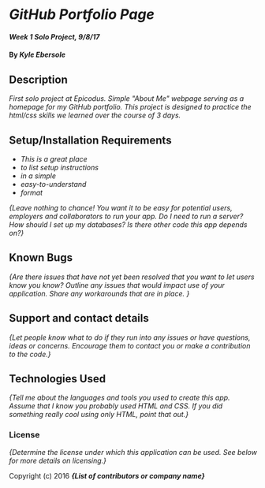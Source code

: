 # _GitHub Portfolio Page_

#### _Week 1 Solo Project, 9/8/17_

#### By _Kyle Ebersole_

## Description

_First solo project at Epicodus. Simple "About Me" webpage serving as a homepage for my GitHub portfolio. This project is designed to practice the html/css skills we learned over the course of 3 days._

## Setup/Installation Requirements

* _This is a great place_
* _to list setup instructions_
* _in a simple_
* _easy-to-understand_
* _format_

_{Leave nothing to chance! You want it to be easy for potential users, employers and collaborators to run your app. Do I need to run a server? How should I set up my databases? Is there other code this app depends on?}_

## Known Bugs

_{Are there issues that have not yet been resolved that you want to let users know you know?  Outline any issues that would impact use of your application.  Share any workarounds that are in place. }_

## Support and contact details

_{Let people know what to do if they run into any issues or have questions, ideas or concerns.  Encourage them to contact you or make a contribution to the code.}_

## Technologies Used

_{Tell me about the languages and tools you used to create this app. Assume that I know you probably used HTML and CSS. If you did something really cool using only HTML, point that out.}_

### License

*{Determine the license under which this application can be used.  See below for more details on licensing.}*

Copyright (c) 2016 **_{List of contributors or company name}_**

<!--Licensing Clarification
MIT license means your code is free to use by anyone and you are not liable (Rails and jQuery use an MIT license).

GPL also indicates free usage of the code but when used, the resulting work MUST be open source (Linux, Git and Wordpress use GPL).-->
